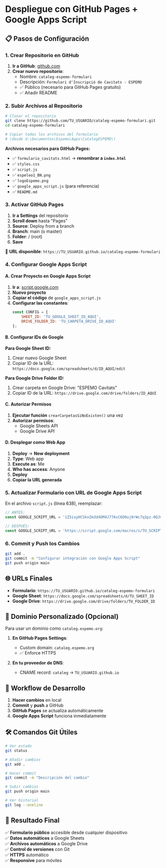 # Despliegue con GitHub Pages + Google Apps Script

## 📋 Pasos de Configuración

### 1. Crear Repositorio en GitHub

1. **Ir a GitHub**: [github.com](https://github.com)
2. **Crear nuevo repositorio**:
   - Nombre: `cataleg-espemo-formulari`
   - Descripción: `Formulari d'Inscripció de Cavitats - ESPEMO`
   - ✅ Público (necesario para GitHub Pages gratuito)
   - ✅ Añadir README

### 2. Subir Archivos al Repositorio

```bash
# Clonar el repositorio
git clone https://github.com/TU_USUARIO/cataleg-espemo-formulari.git
cd cataleg-espemo-formulari

# Copiar todos los archivos del formulario
# (desde d:\Documentos\Espemo\Apps\CatalegESPEMO\)
```

**Archivos necesarios para GitHub Pages:**
- ✅ `formulario_cavitats.html` → **renombrar a `index.html`**
- ✅ `styles.css`
- ✅ `script.js`
- ✅ `espeleo1_BN.png`
- ✅ `logoEspemo.png`
- ✅ `google_apps_script.js` (para referencia)
- ✅ `README.md`

### 3. Activar GitHub Pages

1. **Ir a Settings** del repositorio
2. **Scroll down** hasta "Pages"
3. **Source**: Deploy from a branch
4. **Branch**: main (o master)
5. **Folder**: / (root)
6. **Save**

🎉 **URL disponible**: `https://TU_USUARIO.github.io/cataleg-espemo-formulari`

### 4. Configurar Google Apps Script

#### A. Crear Proyecto en Google Apps Script

1. **Ir a**: [script.google.com](https://script.google.com)
2. **Nuevo proyecto**
3. **Copiar el código** de `google_apps_script.js`
4. **Configurar las constantes**:
   ```javascript
   const CONFIG = {
       SHEET_ID: 'TU_GOOGLE_SHEET_ID_AQUI',
       DRIVE_FOLDER_ID: 'TU_CARPETA_DRIVE_ID_AQUI'
   };
   ```

#### B. Configurar IDs de Google

**Para Google Sheet ID:**
1. Crear nuevo Google Sheet
2. Copiar ID de la URL: `https://docs.google.com/spreadsheets/d/ID_AQUI/edit`

**Para Google Drive Folder ID:**
1. Crear carpeta en Google Drive: "ESPEMO Cavitats"
2. Copiar ID de la URL: `https://drive.google.com/drive/folders/ID_AQUI`

#### C. Autorizar Permisos

1. **Ejecutar función** `crearCarpetasSiNoExisten()` una vez
2. **Autorizar permisos**:
   - Google Sheets API
   - Google Drive API

#### D. Desplegar como Web App

1. **Deploy** → **New deployment**
2. **Type**: Web app
3. **Execute as**: Me
4. **Who has access**: Anyone
5. **Deploy**
6. **Copiar la URL generada**

### 5. Actualizar Formulario con URL de Google Apps Script

En el archivo `script.js` (línea 638), reemplazar:

```javascript
// ANTES:
const GOOGLE_SCRIPT_URL = '1Z5ixyHCSknZm3d4OM4J77AsC6D0oj8rWc7q3pz-0QJmzVoMutiujMh57';

// DESPUÉS:
const GOOGLE_SCRIPT_URL = 'https://script.google.com/macros/s/TU_SCRIPT_ID/exec';
```

### 6. Commit y Push los Cambios

```bash
git add .
git commit -m "Configurar integración con Google Apps Script"
git push origin main
```

## 🌐 URLs Finales

- **Formulario**: `https://TU_USUARIO.github.io/cataleg-espemo-formulari`
- **Google Sheet**: `https://docs.google.com/spreadsheets/d/TU_SHEET_ID`
- **Google Drive**: `https://drive.google.com/drive/folders/TU_FOLDER_ID`

## 🎯 Dominio Personalizado (Opcional)

Para usar un dominio como `cataleg.espemo.org`:

1. **En GitHub Pages Settings**:
   - Custom domain: `cataleg.espemo.org`
   - ✅ Enforce HTTPS

2. **En tu proveedor de DNS**:
   - CNAME record: `cataleg` → `TU_USUARIO.github.io`

## 🔄 Workflow de Desarrollo

1. **Hacer cambios** en local
2. **Commit** y **push** a GitHub
3. **GitHub Pages** se actualiza automáticamente
4. **Google Apps Script** funciona inmediatamente

## 🛠️ Comandos Git Útiles

```bash
# Ver estado
git status

# Añadir cambios
git add .

# Hacer commit
git commit -m "Descripción del cambio"

# Subir cambios
git push origin main

# Ver historial
git log --oneline
```

## 📱 Resultado Final

✅ **Formulario público** accesible desde cualquier dispositivo  
✅ **Datos automáticos** a Google Sheets  
✅ **Archivos automáticos** a Google Drive  
✅ **Control de versiones** con Git  
✅ **HTTPS** automático  
✅ **Responsive** para móviles  
